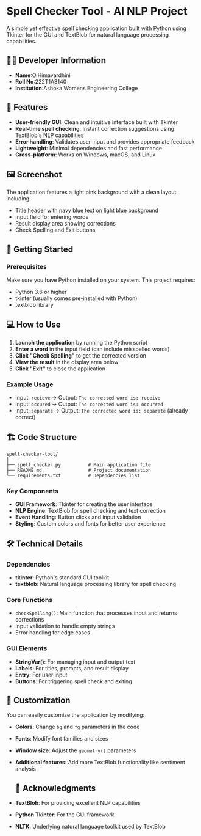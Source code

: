 # Spell Checker Tool - AI NLP Project
A simple yet effective spell checking application built with Python using Tkinter for the GUI and TextBlob for natural language processing capabilities.

## 👨‍💻 Developer Information
- **Name**:O.Himavardhini
- **Roll No**:222T1A3140
- **Institution**:Ashoka Womens  Engineering College
  
## 🌟 Features

- **User-friendly GUI**: Clean and intuitive interface built with Tkinter
- **Real-time spell checking**: Instant correction suggestions using TextBlob's NLP capabilities
- **Error handling**: Validates user input and provides appropriate feedback
- **Lightweight**: Minimal dependencies and fast performance
- **Cross-platform**: Works on Windows, macOS, and Linux

## 🖼️ Screenshot

The application features a light pink background with a clean layout including:
- Title header with navy blue text on light blue background
- Input field for entering words
- Result display area showing corrections
- Check Spelling and Exit buttons

## 🚀 Getting Started

### Prerequisites

Make sure you have Python installed on your system. This project requires:

- Python 3.6 or higher
- tkinter (usually comes pre-installed with Python)
- textblob library

## 💻 How to Use

1. **Launch the application** by running the Python script
2. **Enter a word** in the input field (can include misspelled words)
3. **Click "Check Spelling"** to get the corrected version
4. **View the result** in the display area below
5. **Click "Exit"** to close the application

### Example Usage

- Input: `recieve` → Output: `The corrected word is: receive`
- Input: `occured` → Output: `The corrected word is: occurred`
- Input: `separate` → Output: `The corrected word is: separate` (already correct)

## 🏗️ Code Structure

```
spell-checker-tool/
│
├── spell_checker.py          # Main application file
├── README.md                 # Project documentation
└── requirements.txt          # Dependencies list
```

### Key Components

- **GUI Framework**: Tkinter for creating the user interface
- **NLP Engine**: TextBlob for spell checking and text correction
- **Event Handling**: Button clicks and input validation
- **Styling**: Custom colors and fonts for better user experience

## 🛠️ Technical Details

### Dependencies

- **tkinter**: Python's standard GUI toolkit
- **textblob**: Natural language processing library for spell checking

### Core Functions

- `checkSpelling()`: Main function that processes input and returns corrections
- Input validation to handle empty strings
- Error handling for edge cases

### GUI Elements

- **StringVar()**: For managing input and output text
- **Labels**: For titles, prompts, and result display
- **Entry**: For user input
- **Buttons**: For triggering spell check and exiting

## 🎨 Customization

You can easily customize the application by modifying:

- **Colors**: Change `bg` and `fg` parameters in the code
- **Fonts**: Modify font families and sizes
- **Window size**: Adjust the `geometry()` parameters
- **Additional features**: Add more TextBlob functionality like sentiment analysis
  ## 🙏 Acknowledgments

- **TextBlob**: For providing excellent NLP capabilities
- **Python Tkinter**: For the GUI framework
- **NLTK**: Underlying natural language toolkit used by TextBlob



